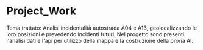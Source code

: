 # Project_Work
Tema trattato: Analisi incidentalità autostrada A04 e A13, geolocalizzando le loro posizioni e prevedendo incidenti futuri.	
                                                                                                                                                                                                                    Nel progetto sono presenti l'analisi dati e l'api per utilizzo della mappa e la costruzione della proria AI.
